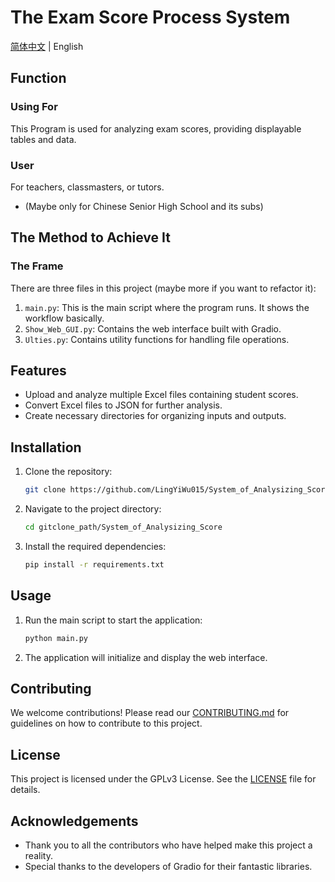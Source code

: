 # The Exam Score Process System
[简体中文](README.md) | English
## Function

### Using For
This Program is used for analyzing exam scores, providing displayable tables and data.

### User
For teachers, classmasters, or tutors.
* (Maybe only for Chinese Senior High School and its subs)

## The Method to Achieve It

### The Frame
There are three files in this project (maybe more if you want to refactor it):

1. `main.py`: This is the main script where the program runs. It shows the workflow basically.
2. `Show_Web_GUI.py`: Contains the web interface built with Gradio.
3. `Ulties.py`: Contains utility functions for handling file operations.

## Features

- Upload and analyze multiple Excel files containing student scores.
- Convert Excel files to JSON for further analysis.
- Create necessary directories for organizing inputs and outputs.

## Installation

1. Clone the repository:
    ```bash
    git clone https://github.com/LingYiWu015/System_of_Analysizing_Score.git
    ```
2. Navigate to the project directory:
    ```bash
    cd gitclone_path/System_of_Analysizing_Score
    ```
3. Install the required dependencies:
    ```bash
    pip install -r requirements.txt
    ```

## Usage

1. Run the main script to start the application:
    ```bash
    python main.py
    ```

2. The application will initialize and display the web interface.

## Contributing

We welcome contributions! Please read our [CONTRIBUTING.md](CONTRIBUTING.md) for guidelines on how to contribute to this project.

## License

This project is licensed under the GPLv3 License. See the [LICENSE](LICENSE) file for details.

## Acknowledgements

- Thank you to all the contributors who have helped make this project a reality.
- Special thanks to the developers of Gradio for their fantastic libraries.
